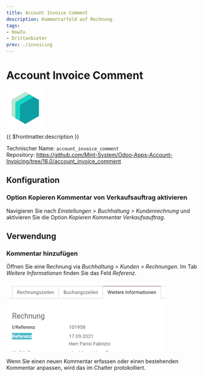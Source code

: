 ```yaml
---
title: Account Invoice Comment
description: Kommentarfeld auf Rechnung.
tags:
- HowTo
- Drittanbieter
prev: ./invoicing
---
```

# Account Invoice Comment

![icon_oms_box](attachments/icons_odoo_mint_system.png)

{{ $frontmatter.description }}

Technischer Name: `account_invoice_comment`\
Repository: <https://github.com/Mint-System/Odoo-Apps-Account-Invoicing/tree/16.0/account_invoice_comment>

## Konfiguration

### Option Kopieren Kommentar von Verkaufsauftrag aktivieren

Navigieren Sie nach *Einstellungen > Buchhaltung > Kundenrechnung* und aktivieren Sie die Option *Kopieren Kommentar Verkaufsauftrag*.

## Verwendung

### Kommentar hinzufügen

Öffnen Sie eine Rechnung via *Buchhaltung > Kunden > Rechnungen*. Im Tab *Weitere Informationen* finden Sie das Feld *Referenz*.

![](attachments/Account%20Invoice%20Comment.png)

Wenn Sie einen neuen Kommentar erfassen oder einen bestehenden Kommentar anpassen, wird das im Chatter protokolliert.